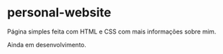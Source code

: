 # personal-website
Página simples feita com HTML e CSS com mais informações sobre mim.

Ainda em desenvolvimento.
